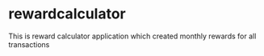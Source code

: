 # rewardcalculator
This is reward calculator application which created monthly rewards for all transactions
